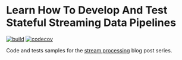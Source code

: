 # Learn How To Develop And Test Stateful Streaming Data Pipelines

[![build](https://github.com/mkuthan/stream-processing/actions/workflows/build.yml/badge.svg)](https://github.com/mkuthan/stream-processing/actions/workflows/build.yml)
[![codecov](https://codecov.io/gh/mkuthan/stream-processing/branch/main/graph/badge.svg?token=V9HUU6OJGF)](https://codecov.io/gh/mkuthan/stream-processing)

Code and tests samples for the [stream processing](http://mkuthan.github.io/tags/#stream-processing) blog post series.